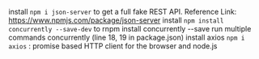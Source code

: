 install `npm i json-server` to get a full fake REST API. Reference Link: https://www.npmjs.com/package/json-server
install `npm install concurrently --save-dev` to rnpm install concurrently --save run multiple commands concurrently (line 18, 19 in package.json)
install axios `npm i axios` : promise based HTTP client for the browser and node.js